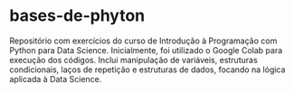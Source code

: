 # bases-de-phyton
Repositório com exercícios do curso de Introdução à Programação com Python para Data Science. Inicialmente, foi utilizado o Google Colab para execução dos códigos. Inclui manipulação de variáveis, estruturas condicionais, laços de repetição e estruturas de dados, focando na lógica aplicada à Data Science.
